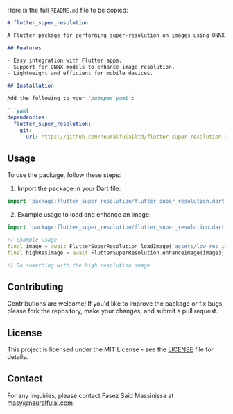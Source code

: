Here is the full `README.md` file to be copied:

```markdown
# flutter_super_resolution

A Flutter package for performing super-resolution on images using ONNX models. This package allows you to enhance image quality by applying state-of-the-art super-resolution techniques through the use of ONNX models, making it easy to integrate into your Flutter applications.

## Features

- Easy integration with Flutter apps.
- Support for ONNX models to enhance image resolution.
- Lightweight and efficient for mobile devices.

## Installation 

Add the following to your `pubspec.yaml`:

```yaml
dependencies:
  flutter_super_resolution:
    git:
      url: https://github.com/neuralfulailtd/flutter_super_resolution.git
```

## Usage

To use the package, follow these steps:

1. Import the package in your Dart file:

```dart
import 'package:flutter_super_resolution/flutter_super_resolution.dart';
```

2. Example usage to load and enhance an image:

```dart
import 'package:flutter_super_resolution/flutter_super_resolution.dart';

// Example usage
final image = await FlutterSuperResolution.loadImage('assets/low_res_image.png');
final highResImage = await FlutterSuperResolution.enhanceImage(image);

// Do something with the high resolution image
```

## Contributing

Contributions are welcome! If you'd like to improve the package or fix bugs, please fork the repository, make your changes, and submit a pull request.

## License

This project is licensed under the MIT License - see the [LICENSE](LICENSE) file for details.

## Contact

For any inquiries, please contact Fasez Said Massinissa at <masy@neuralfulai.com>.
